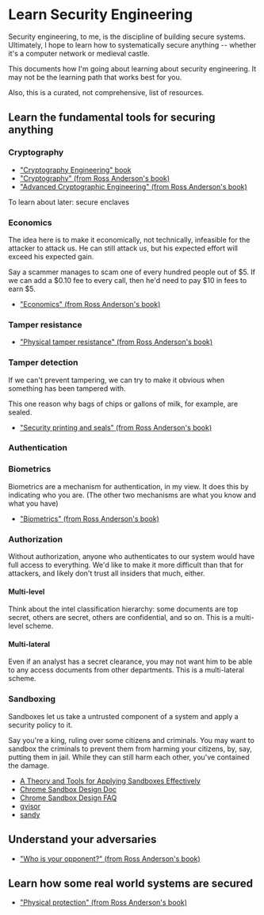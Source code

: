 # Learn Security Engineering

Security engineering, to me, is the discipline of building secure systems. 
Ultimately, I hope to learn how to systematically secure anything --
whether it's a computer network or medieval castle.

This documents how I'm going about learning about security engineering. It may
not be the learning path that works best for you.

Also, this is a curated, not comprehensive, list of resources.

## Learn the fundamental tools for securing anything

### Cryptography

- ["Cryptography Engineering" book](https://www.amazon.com/Cryptography-Engineering-Principles-Practical-Applications-ebook/dp/B004NSW9JU/ref=sr_1_1?crid=WBP1JC682B4V&dchild=1&keywords=cryptography+engineering&qid=1586149852&s=books&sprefix=cryptography+eng%2Cstripbooks%2C-1&sr=1-1)
- ["Cryptography" (from Ross Anderson's book)](https://www.cl.cam.ac.uk/~rja14/Papers/SEv3-ch5-dec18.pdf)
- ["Advanced Cryptographic Engineering" (from Ross Anderson's book)](https://www.cl.cam.ac.uk/~rja14/Papers/SEv3-ch20-mar17.pdf)

To learn about later: secure enclaves 

### Economics

The idea here is to make it economically, not technically, infeasible for the attacker to attack us. He can still attack us, but his expected effort will exceed his expected gain.

Say a scammer manages to scam one of every hundred people out of $5. If we can add a $0.10 fee to every call, then he'd need to pay $10 in fees to earn $5.

- ["Economics" (from Ross Anderson's book)](https://www.cl.cam.ac.uk/~rja14/Papers/SEv3-ch8-dec18.pdf)

### Tamper resistance

- ["Physical tamper resistance" (from Ross Anderson's book)](https://www.cl.cam.ac.uk/~rja14/Papers/SEv3-ch18-dec18.pdf)

### Tamper detection

If we can't prevent tampering, we can try to make it obvious when something has been tampered with.

This one reason why bags of chips or gallons of milk, for example, are sealed.

- ["Security printing and seals" (from Ross Anderson's book)](https://www.cl.cam.ac.uk/~rja14/Papers/SEv3-ch16-dec18.pdf)

### Authentication

### Biometrics

Biometrics are a mechanism for authentication, in my view. It does this by indicating who you are. (The other two mechanisms are what you know and what you have)

- ["Biometrics" (from Ross Anderson's book)](https://www.cl.cam.ac.uk/~rja14/Papers/SEv3-ch17-dec20.pdf)


### Authorization

Without authorization, anyone who authenticates to our system would have full access to everything. We'd like to make it more difficult than that for attackers, and likely don't trust all insiders that much, either.

#### Multi-level

Think about the intel classification hierarchy: some documents are top secret, others are secret, others are confidential, and so on. This is a multi-level scheme.

#### Multi-lateral

Even if an analyst has a secret clearance, you may not want him to be able to any access documents from other departments. This is a multi-lateral scheme.

### Sandboxing

Sandboxes let us take a untrusted component of a system and apply a security policy to it.

Say you're a king, ruling over some citizens and criminals. You may want to sandbox the criminals to prevent them from harming your citizens, by, say, putting them in jail. While they can still harm each other, you've contained the damage.

- [A Theory and Tools for Applying Sandboxes Effectively](http://www.cs.cmu.edu/~mmaass/pdfs/dissertation.pdf)
- [Chrome Sandbox Design Doc](https://chromium.googlesource.com/chromium/src/+/master/docs/design/sandbox.md)
- [Chrome Sandbox Design FAQ](https://chromium.googlesource.com/chromium/src/+/master/docs/design/sandbox_faq.md)
- [gvisor](https://github.com/google/gvisor)
- [sandy](https://github.com/hobochild/sandy)

## Understand your adversaries

- ["Who is your opponent?" (from Ross Anderson's book)](https://www.cl.cam.ac.uk/~rja14/Papers/SEv3-ch2-dec18.pdf)

## Learn how some real world systems are secured

- ["Physical protection" (from Ross Anderson's book)](https://www.cl.cam.ac.uk/~rja14/Papers/SEv2-c11.pdf)